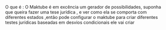 O que é :
 O Maktube é em excência um gerador de possibilidades, suponha que queira
 fazer uma tese jurídica , e ver como ela se comporta com diferentes estados ,então 
 pode configurar o maktube para criar diferentes testes jurídicas baseadas em desvios condicionais
 ele vai criar 